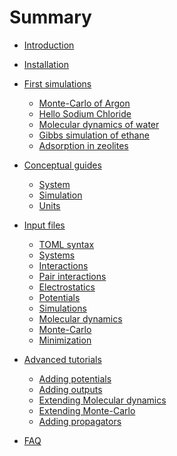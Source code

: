 # Summary

- [Introduction](intro.md)
- [Installation](installation.md)

- [First simulations](tutorial/intro.md)
    - [Monte-Carlo of Argon](tutorial/argon.md)
    - [Hello Sodium Chloride](tutorial/nacl.md)
    - [Molecular dynamics of water](tutorial/water.md)
    - [Gibbs simulation of ethane]()
    - [Adsorption in zeolites]()

- [Conceptual guides]()
    - [System](concepts/system.md)
    - [Simulation](concepts/simulation.md)
    - [Units](concepts/units.md)

- [Input files](input/intro.md)
    - [TOML syntax]()
    - [Systems](input/systems.md)
    - [Interactions](input/interactions.md)
    - [Pair interactions](input/pairs.md)
    - [Electrostatics](input/electrostatic.md)
    - [Potentials](input/potentials.md)
    - [Simulations](input/simulations.md)
    - [Molecular dynamics](input/md.md)
    - [Monte-Carlo](input/mc.md)
    - [Minimization](input/min.md)

- [Advanced tutorials]()
    - [Adding potentials]()
    - [Adding outputs]()
    - [Extending Molecular dynamics]()
    - [Extending Monte-Carlo]()
    - [Adding propagators]()

- [FAQ](faq.md)
